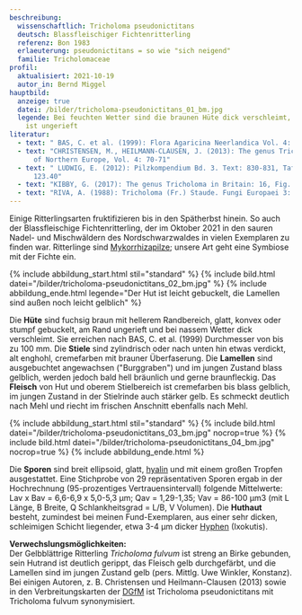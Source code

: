```yaml
---
beschreibung:
  wissenschaftlich: Tricholoma pseudonictitans
  deutsch: Blassfleischiger Fichtenritterling
  referenz: Bon 1983
  erlaeuterung: pseudonictitans = so wie "sich neigend"
  familie: Tricholomaceae
profil:
  aktualisiert: 2021-10-19
  autor_in: Bernd Miggel
hauptbild:
  anzeige: true
  datei: /bilder/tricholoma-pseudonictitans_01_bm.jpg
  legende: Bei feuchten Wetter sind die braunen Hüte dick verschleimt, der Hutrand
    ist ungerieft
literatur:
  - text: " BAS, C. et al. (1999): Flora Agaricina Neerlandica Vol. 4: 128-129"
  - text: "CHRISTENSEN, M., HEILMANN-CLAUSEN, J. (2013): The genus Tricholoma. Fungi
      of Northern Europe, Vol. 4: 70-71"
  - text: " LUDWIG, E. (2012): Pilzkompendium Bd. 3. Text: 830-831, Tafel: 674 Nr.
      123.40"
  - text: "KIBBY, G. (2017): The genus Tricholoma in Britain: 16, Fig. 49"
  - text: "RIVA, A. (1988): Tricholoma (Fr.) Staude. Fungi Europaei 3: Nr. 57"
---
```

Einige Ritterlingsarten fruktifizieren bis in den Spätherbst hinein. So auch der Blassfleischige Fichtenritterling, der im Oktober 2021 in den sauren Nadel- und Mischwäldern des Nordschwarzwaldes in vielen Exemplaren zu finden war. Ritterlinge sind [Mykorrhizapilze](Mykorrhiza "Glossar"); unsere Art geht eine Symbiose mit der Fichte ein.

{% include abbildung_start.html stil="standard" %}
{% include bild.html datei="/bilder/tricholoma-pseudonictitans_02_bm.jpg" %}
{% include abbildung_ende.html legende="Der Hut ist leicht gebuckelt, die Lamellen sind außen noch leicht gelblich" %}

Die **Hüte** sind fuchsig braun mit hellerem Randbereich, glatt, konvex oder stumpf gebuckelt, am Rand ungerieft und bei nassem Wetter dick verschleimt. Sie erreichen nach BAS, C. et al. (1999) Durchmesser  von bis zu 100 mm. Die **Stiele** sind zylindrisch oder nach unten hin etwas verdickt, alt enghohl, cremefarben mit brauner Überfaserung. Die **Lamellen** sind ausgebuchtet angewachsen ("Burggraben") und im jungen Zustand blass gelblich, werden jedoch bald hell bräunlich und gerne braunfleckig. Das **Fleisch** von Hut und oberem Stielbereich ist cremefarben bis blass gelblich, im jungen Zustand in der Stielrinde auch stärker gelb. Es schmeckt deutlich nach Mehl und riecht im frischen Anschnitt ebenfalls nach Mehl.

{% include abbildung_start.html stil="standard" %}
{% include bild.html datei="/bilder/tricholoma-pseudonictitans_03_bm.jpg" nocrop=true %}
{% include bild.html datei="/bilder/tricholoma-pseudonictitans_04_bm.jpg" nocrop=true %}
{% include abbildung_ende.html %}

Die **Sporen** sind breit ellipsoid, glatt, [hyalin](hyalin "Glossar") und mit einem großen Tropfen ausgestattet. Eine Stichprobe von 29 repräsentativen Sporen ergab in der Hochrechnung (95-prozentiges Vertrauensintervall) folgende Mittelwerte: Lav x Bav =  6,6-6,9 x 5,0-5,3 µm; Qav = 1,29-1,35; Vav = 86-100 µm3 (mit L Länge, B Breite, Q Schlankheitsgrad = L/B, V Volumen). Die **Huthaut** besteht, zumindest bei meinen Fund-Exemplaren, aus einer sehr dicken, schleimigen Schicht liegender, etwa 3-4 µm dicker [Hyphen](Hyphen "Glossar") (Ixokutis).

**Verwechslungsmöglichkeiten:**\
Der Gelbblättrige Ritterling *Tricholoma fulvum* ist streng an Birke gebunden, sein Hutrand ist deutlich gerippt, das Fleisch gelb durchgefärbt, und die Lamellen sind im jungen Zustand gelb (pers. Mittlg. Uwe Winkler, Konstanz). Bei einigen Autoren, z. B. Christensen und Heilmann-Clausen (2013) sowie in den Verbreitungskarten der [DGfM](DGfM "Glossar") ist Tricholoma pseudonictitans mit Tricholoma fulvum synonymisiert.